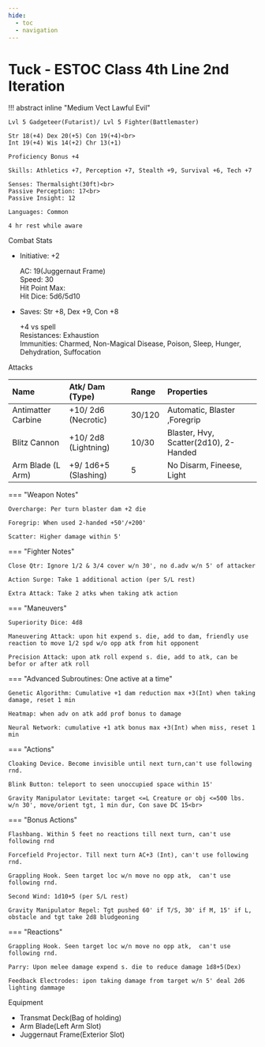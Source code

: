 ```yaml
---
hide:
  - toc
  - navigation
---
```


# Tuck - ESTOC Class 4th Line 2nd Iteration

!!! abstract inline "Medium Vect Lawful Evil"

    Lvl 5 Gadgeteer(Futarist)/ Lvl 5 Fighter(Battlemaster)

    Str 18(+4) Dex 20(+5) Con 19(+4)<br>
    Int 19(+4) Wis 14(+2) Chr 13(+1)

    Proficiency Bonus +4

    Skills: Athletics +7, Perception +7, Stealth +9, Survival +6, Tech +7

    Senses: Thermalsight(30ft)<br>
    Passive Perception: 17<br>
    Passive Insight: 12

    Languages: Common

    4 hr rest while aware

Combat Stats

<div class="grid cards" markdown>

-   Initiative: +2

    AC: 19(Juggernaut Frame)<br>
    Speed: 30<br>
    Hit Point Max:<br>
    Hit Dice: 5d6/5d10

-   Saves: Str +8, Dex +9, Con +8

    +4 vs spell<br>
    Resistances: Exhaustion<br>
    Immunities: Charmed, Non-Magical Disease, Poison, Sleep, Hunger, Dehydration, Suffocation

</div>

Attacks

| Name                | Atk/ Dam (Type)      | Range  | Properties                            |
| :-----------------  | :-----------------   |:------ | :------------------------------------ |
| Antimatter Carbine  | +10/ 2d6 (Necrotic)  | 30/120 | Automatic, Blaster ,Foregrip          |
| Blitz Cannon        | +10/ 2d8 (Lightning) | 10/30  | Blaster, Hvy, Scatter(2d10), 2-Handed |
| Arm Blade (L Arm)   | +9/ 1d6+5 (Slashing) | 5      | No Disarm, Fineese, Light             |

=== "Weapon Notes"

    Overcharge: Per turn blaster dam +2 die

    Foregrip: When used 2-handed +50'/+200'

    Scatter: Higher damage within 5'

=== "Fighter Notes"

    Close Qtr: Ignore 1/2 & 3/4 cover w/n 30', no d.adv w/n 5' of attacker

    Action Surge: Take 1 additional action (per S/L rest)

    Extra Attack: Take 2 atks when taking atk action

=== "Maneuvers"

    Superiority Dice: 4d8

    Maneuvering Attack: upon hit expend s. die, add to dam, friendly use reaction to move 1/2 spd w/o opp atk from hit opponent

    Precision Attack: upon atk roll expend s. die, add to atk, can be befor or after atk roll

=== "Advanced Subroutines: One active at a time"

    Genetic Algorithm: Cumulative +1 dam reduction max +3(Int) when taking damage, reset 1 min

    Heatmap: when adv on atk add prof bonus to damage

    Neural Network: cumulative +1 atk bonus max +3(Int) when miss, reset 1 min

=== "Actions"

    Cloaking Device. Become invisible until next turn,can't use following rnd.

    Blink Button: teleport to seen unoccupied space within 15'

    Gravity Manipulator Levitate: target <=L Creature or obj <=500 lbs. w/n 30', move/orient tgt, 1 min dur, Con save DC 15<br>

=== "Bonus Actions"

    Flashbang. Within 5 feet no reactions till next turn, can't use following rnd

    Forcefield Projector. Till next turn AC+3 (Int), can't use following rnd.

    Grappling Hook. Seen target loc w/n move no opp atk,  can't use following rnd.

    Second Wind: 1d10+5 (per S/L rest)

    Gravity Manipulator Repel: Tgt pushed 60' if T/S, 30' if M, 15' if L, obstacle and tgt take 2d8 bludgeoning

=== "Reactions"

    Grappling Hook. Seen target loc w/n move no opp atk,  can't use following rnd.

    Parry: Upon melee damage expend s. die to reduce damage 1d8+5(Dex)

    Feedback Electrodes: ipon taking damage from target w/n 5' deal 2d6 lighting dammage

Equipment

- Transmat Deck(Bag of holding)
- Arm Blade(Left Arm Slot)
- Juggernaut Frame(Exterior Slot)
